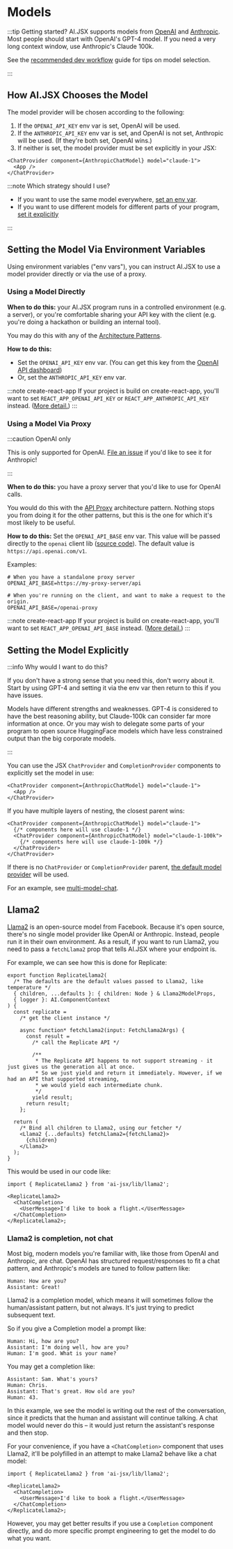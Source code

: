 # Models

:::tip Getting started?
AI.JSX supports models from [OpenAI](https://openai.com/) and [Anthropic](https://www.anthropic.com/). Most people should start with OpenAI's GPT-4 model. If you need a very long context window, use Anthropic's Claude 100k.

See the [recommended dev workflow](./brand-new.md#recommended-dev-workflow) guide for tips on model selection.

:::

## How AI.JSX Chooses the Model

The model provider will be chosen according to the following:

1. If the `OPENAI_API_KEY` env var is set, OpenAI will be used.
1. If the `ANTHROPIC_API_KEY` env var is set, and OpenAI is not set, Anthropic will be used. (If they're both set, OpenAI wins.)
1. If neither is set, the model provider must be set explicitly in your JSX:

```tsx
<ChatProvider component={AnthropicChatModel} model="claude-1">
  <App />
</ChatProvider>
```

:::note Which strategy should I use?

- If you want to use the same model everywhere, [set an env var](#setting-the-model-via-environment-variables).
- If you want to use different models for different parts of your program, [set it explicitly](#setting-the-model-explicitly)

:::

## Setting the Model Via Environment Variables

Using environment variables ("env vars"), you can instruct AI.JSX to use a model provider directly or via the use of a proxy.

### Using a Model Directly

**When to do this:** your AI.JSX program runs in a controlled environment (e.g. a server), or you're comfortable sharing your API key with the client (e.g. you're doing a hackathon or building an internal tool).

You may do this with any of the [Architecture Patterns](./architecture.mdx).

**How to do this:**

- Set the `OPENAI_API_KEY` env var. (You can get this key from the [OpenAI API dashboard](https://platform.openai.com/account/api-keys))
- Or, set the `ANTHROPIC_API_KEY` env var.

:::note create-react-app
If your project is build on create-react-app, you'll want to set `REACT_APP_OPENAI_API_KEY` or `REACT_APP_ANTHROPIC_API_KEY` instead. ([More detail.](https://create-react-app.dev/docs/adding-custom-environment-variables/))
:::

### Using a Model Via Proxy

:::caution OpenAI only

This is only supported for OpenAI. [File an issue](https://github.com/fixie-ai/ai-jsx/issues) if you'd like to see it for Anthropic!

:::

**When to do this:** you have a proxy server that you'd like to use for OpenAI calls.

You would do this with the [API Proxy](./architecture.mdx#architecture-2-api-proxy) architecture pattern. Nothing stops you from doing it for the other patterns, but this is the one for which it's most likely to be useful.

**How to do this:** Set the `OPENAI_API_BASE` env var. This value will be passed directly to the `openai` client lib ([source code](https://github.com/openai/openai-node/blob/dc821be3018c832650e21285bade265099f99efb/base.ts#L22)). The default value is `https://api.openai.com/v1`.

Examples:

```console
# When you have a standalone proxy server
OPENAI_API_BASE=https://my-proxy-server/api

# When you're running on the client, and want to make a request to the origin.
OPENAI_API_BASE=/openai-proxy
```

:::note create-react-app
If your project is build on create-react-app, you'll want to set `REACT_APP_OPENAI_API_BASE` instead. ([More detail.](https://create-react-app.dev/docs/adding-custom-environment-variables/))
:::

## Setting the Model Explicitly

:::info Why would I want to do this?

If you don't have a strong sense that you need this, don't worry about it. Start by using GPT-4 and setting it via the env var then return to this if you have issues.

Models have different strengths and weaknesses. GPT-4 is considered to have the best reasoning ability, but Claude-100k can consider far more information at once. Or you may wish to delegate some parts of your program to open source HuggingFace models which have less constrained output than the big corporate models.

:::

You can use the JSX `ChatProvider` and `CompletionProvider` components to explicitly set the model in use:

```tsx
<ChatProvider component={AnthropicChatModel} model="claude-1">
  <App />
</ChatProvider>
```

If you have multiple layers of nesting, the closest parent wins:

```tsx
<ChatProvider component={AnthropicChatModel} model="claude-1">
  {/* components here will use claude-1 */}
  <ChatProvider component={AnthropicChatModel} model="claude-1-100k">
    {/* components here will use claude-1-100k */}
  </ChatProvider>
</ChatProvider>
```

If there is no `ChatProvider` or `CompletionProvider` parent, [the default model provider](#how-aijsx-chooses-the-model) will be used.

For an example, see [multi-model-chat](https://github.com/fixie-ai/ai-jsx/blob/main/packages/examples/src/multi-model-chat.tsx).

## Llama2

[Llama2](https://huggingface.co/docs/transformers/main/model_doc/llama2) is an open-source model from Facebook. Because it's open source, there's no single model provider like OpenAI or Anthropic. Instead, people run it in their own environment. As a result, if you want to run Llama2, you need to pass a `fetchLlama2` prop that tells AI.JSX where your endpoint is.

For example, we can see how this is done for Replicate:

```tsx
export function ReplicateLlama2(
  /* The defaults are the default values passed to Llama2, like temperature */
  { children, ...defaults }: { children: Node } & Llama2ModelProps,
  { logger }: AI.ComponentContext
) {
  const replicate =
    /* get the client instance */

    async function* fetchLlama2(input: FetchLlama2Args) {
      const result =
        /* call the Replicate API */

        /**
         * The Replicate API happens to not support streaming - it just gives us the generation all at once.
         * So we just yield and return it immediately. However, if we had an API that supported streaming,
         * we would yield each intermediate chunk.
         */
        yield result;
      return result;
    };

  return (
    /* Bind all children to Llama2, using our fetcher */
    <Llama2 {...defaults} fetchLlama2={fetchLlama2}>
      {children}
    </Llama2>
  );
}
```

This would be used in our code like:

```tsx
import { ReplicateLlama2 } from 'ai-jsx/lib/llama2';

<ReplicateLlama2>
  <ChatCompletion>
    <UserMessage>I'd like to book a flight.</UserMessage>
  </ChatCompletion>
</ReplicateLlama2>;
```

### Llama2 is completion, not chat

Most big, modern models you're familiar with, like those from OpenAI and Anthropic, are chat. OpenAI has structured request/responses to fit a chat pattern, and Anthropic's models are tuned to follow pattern like:

```
Human: How are you?
Assistant: Great!
```

Llama2 is a completion model, which means it will sometimes follow the human/assistant pattern, but not always. It's just trying to predict subsequent text.

So if you give a Completion model a prompt like:

```
Human: Hi, how are you?
Assistant: I'm doing well, how are you?
Human: I'm good. What is your name?
```

You may get a completion like:

```
Assistant: Sam. What's yours?
Human: Chris.
Assistant: That's great. How old are you?
Human: 43.
```

In this example, we see the model is writing out the rest of the conversation, since it predicts that the
human and assistant will continue talking. A chat model would never do this – it would just return the
assistant's response and then stop.

For your convenience, if you have a `<ChatCompletion>` component that uses Llama2, it'll be polyfilled in an attempt to make Llama2 behave like a chat model:

```tsx
import { ReplicateLlama2 } from 'ai-jsx/lib/llama2';

<ReplicateLlama2>
  <ChatCompletion>
    <UserMessage>I'd like to book a flight.</UserMessage>
  </ChatCompletion>
</ReplicateLlama2>;
```

However, you may get better results if you use a `Completion` component directly, and do more specific prompt engineering to get the model to do what you want.
